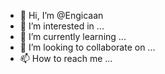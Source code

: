 - 👋 Hi, I’m @Engicaan
- 👀 I’m interested in ...
- 🌱 I’m currently learning ...
- 💞️ I’m looking to collaborate on ...
- 📫 How to reach me ...

<!---
Engicaan/Engicaan is a ✨ special ✨ repository because its `README.md` (this file) appears on your GitHub profile.
You can click the Preview link to take a look at your changes.
--->
